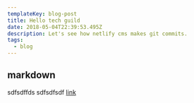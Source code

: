 ```yaml
---
templateKey: blog-post
title: Hello tech guild
date: 2018-05-04T22:39:53.495Z
description: Let's see how netlify cms makes git commits.
tags:
  - blog
---
```

## markdown
sdfsdffds
sdfsdfsdf
[link](www.google.com)
